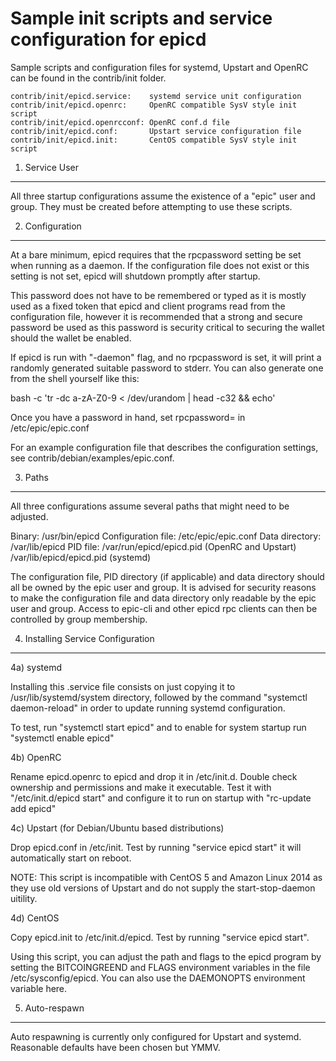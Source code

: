 Sample init scripts and service configuration for epicd
==========================================================

Sample scripts and configuration files for systemd, Upstart and OpenRC
can be found in the contrib/init folder.

    contrib/init/epicd.service:    systemd service unit configuration
    contrib/init/epicd.openrc:     OpenRC compatible SysV style init script
    contrib/init/epicd.openrcconf: OpenRC conf.d file
    contrib/init/epicd.conf:       Upstart service configuration file
    contrib/init/epicd.init:       CentOS compatible SysV style init script

1. Service User
---------------------------------

All three startup configurations assume the existence of a "epic" user
and group.  They must be created before attempting to use these scripts.

2. Configuration
---------------------------------

At a bare minimum, epicd requires that the rpcpassword setting be set
when running as a daemon.  If the configuration file does not exist or this
setting is not set, epicd will shutdown promptly after startup.

This password does not have to be remembered or typed as it is mostly used
as a fixed token that epicd and client programs read from the configuration
file, however it is recommended that a strong and secure password be used
as this password is security critical to securing the wallet should the
wallet be enabled.

If epicd is run with "-daemon" flag, and no rpcpassword is set, it will
print a randomly generated suitable password to stderr.  You can also
generate one from the shell yourself like this:

bash -c 'tr -dc a-zA-Z0-9 < /dev/urandom | head -c32 && echo'

Once you have a password in hand, set rpcpassword= in /etc/epic/epic.conf

For an example configuration file that describes the configuration settings,
see contrib/debian/examples/epic.conf.

3. Paths
---------------------------------

All three configurations assume several paths that might need to be adjusted.

Binary:              /usr/bin/epicd
Configuration file:  /etc/epic/epic.conf
Data directory:      /var/lib/epicd
PID file:            /var/run/epicd/epicd.pid (OpenRC and Upstart)
                     /var/lib/epicd/epicd.pid (systemd)

The configuration file, PID directory (if applicable) and data directory
should all be owned by the epic user and group.  It is advised for security
reasons to make the configuration file and data directory only readable by the
epic user and group.  Access to epic-cli and other epicd rpc clients
can then be controlled by group membership.

4. Installing Service Configuration
-----------------------------------

4a) systemd

Installing this .service file consists on just copying it to
/usr/lib/systemd/system directory, followed by the command
"systemctl daemon-reload" in order to update running systemd configuration.

To test, run "systemctl start epicd" and to enable for system startup run
"systemctl enable epicd"

4b) OpenRC

Rename epicd.openrc to epicd and drop it in /etc/init.d.  Double
check ownership and permissions and make it executable.  Test it with
"/etc/init.d/epicd start" and configure it to run on startup with
"rc-update add epicd"

4c) Upstart (for Debian/Ubuntu based distributions)

Drop epicd.conf in /etc/init.  Test by running "service epicd start"
it will automatically start on reboot.

NOTE: This script is incompatible with CentOS 5 and Amazon Linux 2014 as they
use old versions of Upstart and do not supply the start-stop-daemon uitility.

4d) CentOS

Copy epicd.init to /etc/init.d/epicd. Test by running "service epicd start".

Using this script, you can adjust the path and flags to the epicd program by
setting the BITCOINGREEND and FLAGS environment variables in the file
/etc/sysconfig/epicd. You can also use the DAEMONOPTS environment variable here.

5. Auto-respawn
-----------------------------------

Auto respawning is currently only configured for Upstart and systemd.
Reasonable defaults have been chosen but YMMV.
